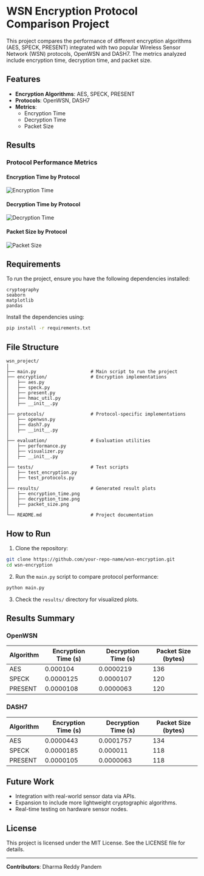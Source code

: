 
# WSN Encryption Protocol Comparison Project

This project compares the performance of different encryption algorithms (AES, SPECK, PRESENT) integrated with two popular Wireless Sensor Network (WSN) protocols, OpenWSN and DASH7. The metrics analyzed include encryption time, decryption time, and packet size.

## Features

- **Encryption Algorithms**: AES, SPECK, PRESENT
- **Protocols**: OpenWSN, DASH7
- **Metrics**:
  - Encryption Time
  - Decryption Time
  - Packet Size

## Results

### Protocol Performance Metrics

#### Encryption Time by Protocol
![Encryption Time](images/encryption_time.png)

#### Decryption Time by Protocol
![Decryption Time](images/decryption_time.png)

#### Packet Size by Protocol
![Packet Size](images/packet_size.png)

## Requirements

To run the project, ensure you have the following dependencies installed:

```plaintext
cryptography
seaborn
matplotlib
pandas
```

Install the dependencies using:

```bash
pip install -r requirements.txt
```

## File Structure

```plaintext
wsn_project/
│
├── main.py                    # Main script to run the project
├── encryption/                # Encryption implementations
│   ├── aes.py
│   ├── speck.py
│   ├── present.py
│   ├── hmac_util.py
│   ├── __init__.py
│
├── protocols/                 # Protocol-specific implementations
│   ├── openwsn.py
│   ├── dash7.py
│   ├── __init__.py
│
├── evaluation/                # Evaluation utilities
│   ├── performance.py
│   ├── visualizer.py
│   ├── __init__.py
│
├── tests/                     # Test scripts
│   ├── test_encryption.py
│   ├── test_protocols.py
│
├── results/                   # Generated result plots
│   ├── encryption_time.png
│   ├── decryption_time.png
│   ├── packet_size.png
│
└── README.md                  # Project documentation
```

## How to Run

1. Clone the repository:

```bash
git clone https://github.com/your-repo-name/wsn-encryption.git
cd wsn-encryption
```

2. Run the `main.py` script to compare protocol performance:

```bash
python main.py
```

3. Check the `results/` directory for visualized plots.

## Results Summary

### OpenWSN
| Algorithm | Encryption Time (s) | Decryption Time (s) | Packet Size (bytes) |
|-----------|----------------------|----------------------|----------------------|
| AES       | 0.000104            | 0.0000219           | 136                  |
| SPECK     | 0.0000125           | 0.0000107           | 120                  |
| PRESENT   | 0.0000108           | 0.0000063           | 120                  |

### DASH7
| Algorithm | Encryption Time (s) | Decryption Time (s) | Packet Size (bytes) |
|-----------|----------------------|----------------------|----------------------|
| AES       | 0.0000443           | 0.0001757           | 134                  |
| SPECK     | 0.0000185           | 0.000011            | 118                  |
| PRESENT   | 0.0000105           | 0.0000063           | 118                  |

## Future Work

- Integration with real-world sensor data via APIs.
- Expansion to include more lightweight cryptographic algorithms.
- Real-time testing on hardware sensor nodes.

## License

This project is licensed under the MIT License. See the LICENSE file for details.

---

**Contributors**: Dharma Reddy Pandem

